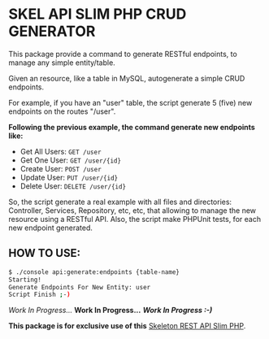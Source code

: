# SKEL API SLIM PHP CRUD GENERATOR

This package provide a command to generate RESTful endpoints, to manage any simple entity/table.

Given an resource, like a table in MySQL, autogenerate a simple CRUD endpoints.

For example, if you have an "user" table, the script generate 5 (five) new endpoints on the routes "/user".

**Following the previous example, the command generate new endpoints like:**

- Get All Users: `GET /user`
- Get One User: `GET /user/{id}`
- Create User: `POST /user`
- Update User: `PUT /user/{id}`
- Delete User: `DELETE /user/{id}`

So, the script generate a real example with all files and directories: Controller, Services, Repository, etc, etc, that allowing to manage the new resource using a RESTful API.
Also, the script make PHPUnit tests, for each new endpoint generated.


## HOW TO USE:

```bash
$ ./console api:generate:endpoints {table-name}
Starting!
Generate Endpoints For New Entity: user
Script Finish ;-)
```

*Work In Progress...*
**Work In Progress...**
***Work In Progress :-)***

**This package is for exclusive use of this** [Skeleton REST API Slim PHP](https://github.com/maurobonfietti/skel-api-slim-php).
